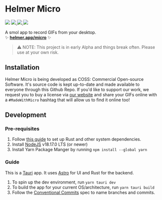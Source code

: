 # Helmer Micro

<p>
  <img src="https://img.shields.io/static/v1?label=Stage&message=Alpha&color=2BB4AB" />
  <a href="https://www.gnu.org/licenses/agpl-3.0">
    <img src="https://img.shields.io/static/v1?label=Licence&message=AGPL%20v3&color=000" />
  </a>
  <a href="https://twitter.com/helmerapp">
    <img src="https://img.shields.io/badge/Twitter-00acee?logo=twitter&logoColor=white" />
  </a>
  <img src="https://img.shields.io/github/stars/clearlysid/helmer-micro" />
</p>

A smol app to record GIFs from your desktop.<br>
✨ <a href="https://www.helmer.app/micro"><b>helmer.app/micro</b></a> ✨

> ⚠️ NOTE: This project is in early Alpha and things break often. Please use at your own risk.

## Installation

Helmer Micro is being developed as COSS: Commercial Open-source Software. It's source code is kept up-to-date and made available to everyone through this Github Repo. If you'd like to support our work, we request you to buy a license via [our website](https://www.helmer.app/micro) and share your GIFs online with a `#MadeWithMicro` hashtag that will allow us to find it online too!

## Development

### Pre-requisites

1. Follow [this guide](https://tauri.app/v1/guides/getting-started/prerequisites) to set up Rust and other system dependencies.
2. Install [NodeJS](https://nodejs.org/en) v18.17.0 LTS (or newer)
3. Install Yarn Package Manger by running `npm install --global yarn`

### Guide

This is a [Tauri](https://tauri.app) app. It uses [Astro](https://astro.build) for UI and Rust for the backend.

1. To spin up the dev environment, run `yarn tauri dev`
2. To build the app for your current OS/architecture, run `yarn tauri build`
3. Follow the [Conventional Commits](https://www.conventionalcommits.org/en/v1.0.0/#specification) spec to name branches and commits.
